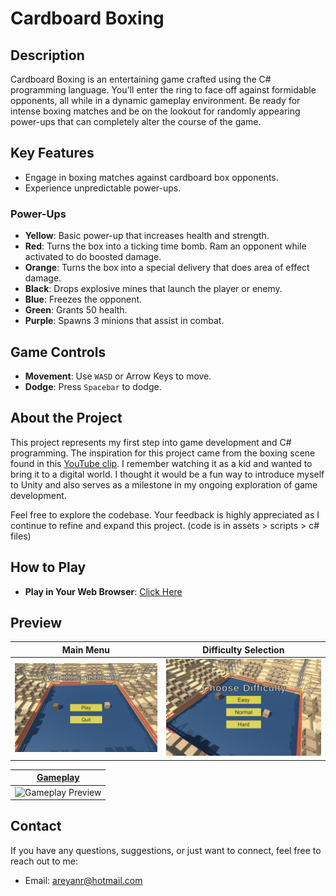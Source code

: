 # Cardboard Boxing

## Description

Cardboard Boxing is an entertaining game crafted using the C# programming language. You'll enter the ring to face off against formidable opponents, all while in a dynamic gameplay environment. Be ready for intense boxing matches and be on the lookout for randomly appearing power-ups that can completely alter the course of the game.

## Key Features

- Engage in boxing matches against cardboard box opponents.
- Experience unpredictable power-ups.

### Power-Ups

- **Yellow**: Basic power-up that increases health and strength.
- **Red**: Turns the box into a ticking time bomb. Ram an opponent while activated to do boosted damage.
- **Orange**: Turns the box into a special delivery that does area of effect damage.
- **Black**: Drops explosive mines that launch the player or enemy.
- **Blue**: Freezes the opponent.
- **Green**: Grants 50 health.
- **Purple**: Spawns 3 minions that assist in combat.


## Game Controls

- **Movement**: Use `WASD` or Arrow Keys to move.
- **Dodge**: Press `Spacebar` to dodge.


## About the Project

This project represents my first step into game development and C# programming. The inspiration for this project came from the boxing scene found in this [YouTube clip](https://www.youtube.com/watch?v=Y7rw9gqfZow&ab_channel=TheSpongeFanatic). I remember watching it as a kid and wanted to bring it to a digital world. I thought it would be a fun way to introduce myself to Unity and also serves as a milestone in my ongoing exploration of game development.


Feel free to explore the codebase. Your feedback is highly appreciated as I continue to refine and expand this project. 
(code is in assets > scripts > c# files)

## How to Play

- **Play in Your Web Browser**: [Click Here ](https://play.unity.com/en/games/73368904-b323-45e5-a73e-c48d19f9d566/cardboardboxing)



## Preview

| Main Menu | Difficulty Selection |
|:---:|:---:|
| ![Preview1](images/preview1.png) | ![Preview2](images/preview2.png) |

|[Gameplay](https://drive.google.com/file/d/1iLSOzoPfUDPcJv1Air1_rknpiHsYwKpI/view?usp=sharing)|
|:---:
| ![Gameplay Preview](images/gameplay.gif) |

## Contact

If you have any questions, suggestions, or just want to connect, feel free to reach out to me:

- Email: areyanr@hotmail.com
